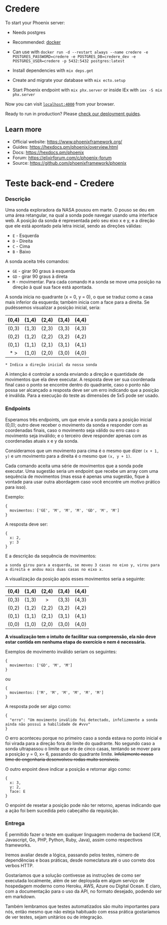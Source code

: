 # Credere

To start your Phoenix server:

  * Needs postgres
  * Recommended: [docker](https://www.docker.com/)
  * Can use with  `docker run -d --restart always --name credere -e POSTGRES_PASSWORD=credere -e POSTGRES_DB=credere_dev -e POSTGRES_USER=credere -p 5432:5432 postgres:latest`

  * Install dependencies with `mix deps.get`
  * Create and migrate your database with `mix ecto.setup`
  * Start Phoenix endpoint with `mix phx.server` or inside IEx with `iex -S mix phx.server`

Now you can visit [`localhost:4000`](http://localhost:4000) from your browser.

Ready to run in production? Please [check our deployment guides](https://hexdocs.pm/phoenix/deployment.html).

## Learn more

  * Official website: https://www.phoenixframework.org/
  * Guides: https://hexdocs.pm/phoenix/overview.html
  * Docs: https://hexdocs.pm/phoenix
  * Forum: https://elixirforum.com/c/phoenix-forum
  * Source: https://github.com/phoenixframework/phoenix

# Teste back-end - Credere

### Descrição

Uma sonda exploradora da NASA pousou em marte. O pouso se deu em uma área retangular, na qual a sonda pode navegar usando uma interface web. A posição da sonda é representada pelo seu eixo x e y, e a direção que ele está apontado pela letra inicial, sendo as direções válidas:

- `E` - Esquerda
- `D` - Direita
- `C` - Cima
- `B` - Baixo

A sonda aceita três comandos:

- `GE` - girar 90 graus à esquerda
- `GD` - girar 90 graus à direta
- `M` - movimentar. Para cada comando `M` a sonda se move uma posição na direção à qual sua face está apontada.

A sonda inicia no quadrante (x = 0, y = 0), o que se traduz como a casa mais inferior da esquerda; também inicia com a face para a direita.
Se pudéssemos visualizar a posição inicial, seria:

| (0,4) |  (1,4) | (2,4) |  (3,4) | (4,4) |
|:-----:|  ----  |  ---- |  ----  |  ---- |
| (0,3) |  (1,3) | (2,3) |  (3,3) | (4,3) |
| (0,2) |  (1,2) | (2,2) |  (3,2) | (4,2) |
| (0,1) |  (1,1) | (2,1) |  (3,1) | (4,1) |
| * >   |  (1,0) | (2,0) |  (3,0) | (4,0) |

`* Indica a direção inicial da nossa sonda`

A intenção é controlar a sonda enviando a direção e quantidade de movimentos que ela deve executar. A resposta deve ser sua coordenada final caso o ponto se encontre dentro do quadrante, caso o ponto não possa ser alcançado a resposta deve ser um erro indicando que a posição é inválida. Para a execução do teste as dimensões de 5x5 pode ser usado.

### Endpoints

Esperamos três endpoints, um que envie a sonda para a posição inicial (0,0); outro deve receber o movimento da sonda e responder com as coordenadas finais, caso o movimento seja válido ou erro caso o movimento seja inválido; e o terceiro deve responder apenas com as coordenadas atuais x e y da sonda.

Consideramos que um movimento para cima é o mesmo que dizer `(x + 1, y)` e um movimento para a direita é o mesmo que `(x, y + 1)`.

Cada comando aceita uma série de movimentos que a sonda pode executar. Uma sugestão seria um endpoint que recebe um array com uma sequência de movimentos (mas essa é apenas uma sugestão, fique à vontade para usar outra abordagem caso você encontre um motivo prático para isso).

Exemplo:

```
{
  movimentos: ['GE', 'M', 'M', 'M', 'GD', 'M', 'M']
}
```

A resposta deve ser:

```
{
  x: 2,
  y: 3
}
```

E a descrição da sequência de movimentos:

```a sonda girou para a esquerda, se moveu 3 casas no eixo y, virou para a direita e andou mais duas casas no eixo x.```

A visualização da posição após esses movimentos seria a seguinte:

| (0,4) |  (1,4) | (2,4) |  (3,4) | (4,4) |
| ----- |  ---- |:----:|  ---- | ---- |
| (0,3) |  (1,3) |   >   |  (3,3) | (4,3) |
| (0,2) |  (1,2) | (2,2) |  (3,2) | (4,2) |
| (0,1) |  (1,1) | (2,1) |  (3,1) | (4,1) |
| (0,0) |  (1,0) | (2,0) |  (3,0) | (4,0) |

**A visualização tem o intuíto de facilitar sua compreensão, ela não deve estar contida em nenhuma etapa do exercício e nem é necessária.**

Exemplos de movimento inválido seriam os seguintes:

```
{
  movimentos: ['GD', 'M', 'M']
}
```

ou

```
{
  movimentos: ['M', 'M', 'M', 'M', 'M', 'M']
}
```

A resposta pode ser algo como:

```
{
  "erro": "Um movimento inválido foi detectado, infelizmente a sonda ainda não possui a habilidade de #vvv"
}
```

O erro aconteceu porque no primeiro caso a sonda estava no ponto inicial e foi virada para a direção fora do limite do quadrante. No segundo caso a sonda ultrapassou o limite que era de cinco casas, tentando se mover para a posição y = 0, x= 6, passando do quadrante limite.  ~~Infelizmente nosso time de engenharia desenvolveu rodas muito sensíveis.~~

O outro enpoint deve indicar a posição e retornar algo como:

```
{
  x: 3,
  y: 2,
  face: E
}
```

O enpoint de resetar a posição pode não ter retorno, apenas indicando que a ação foi bem sucedida pelo cabeçalho da requisição.

### Entrega

É permitido fazer o teste em qualquer linguagem moderna de backend (C#, Javascript, Go, PHP, Python, Ruby, Java), assim como respectivos frameworks.

Iremos avaliar desde a lógica, passando pelos testes, número de dependências e boas práticas, desde nomeclatura até o uso correto dos verbos HTTP.

Gostaríamos que a solução contivesse as instruções de como ser executada localmente, além de ser deployada em algum serviço de hospedagem moderno como Heroku, AWS, Azure ou Digital Ocean. E claro, com a documentação para o uso da API, no formato desejado, podendo ser em markdown.

Também lembramos que testes automatizados são muito importantes para nós, então mesmo que não esteja habituado com essa prática gostaríamos de ver testes, sejam unitários ou de integração.
